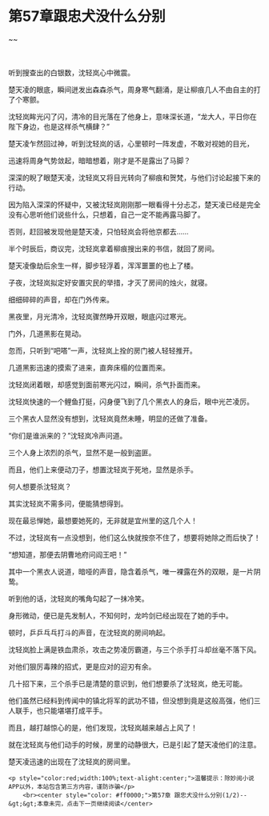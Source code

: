 # 第57章跟忠犬没什么分别
~~
    	    <p name="pagetop" href="javascript:void(0);" onclick="return false" style="line-height: 35px;padding: 10px;color: #333;"> </p><p>听到搜查出的白银数，沈轻岚心中微震。</p><p>楚天凌的眼底，瞬间迸发出森森杀气，周身寒气翻涌，是让柳痕几人不由自主的打了个寒颤。</p><p>沈轻岚眸光闪了闪，清冷的目光落在了他身上，意味深长道，“龙大人，平日你在陛下身边，也是这样杀气横肆？”</p><p>楚天凌乍然回过神，听到沈轻岚的话，心里顿时一阵发虚，不敢对视她的目光，</p><p>迅速将周身气势敛起，暗暗想着，刚才是不是露出了马脚？</p><p>深深的睨了眼楚天凌，沈轻岚又将目光转向了柳痕和贺梵，与他们讨论起接下来的行动。</p><p>因为陷入深深的怀疑中，又被沈轻岚刚刚那一眼看得十分忐忑，楚天凌已经是完全没有心思听他们说些什么，只想着，自己一定不能再露马脚了。</p><p>否则，赶回被发现他是楚天凌，只怕轻岚会将他京都去……</p><p>半个时辰后，商议完，沈轻岚拿着柳痕搜出来的书信，就回了房间。</p><p>楚天凌像劫后余生一样，脚步轻浮着，浑浑噩噩的也上了楼。</p><p>子夜，沈轻岚拟定好安置灾民的举措，才灭了房间的烛火，就寝。</p><p>细细碎碎的声音，却在门外传来。</p><p>黑夜里，月光清冷，沈轻岚骤然睁开双眼，眼底闪过寒光。</p><p>门外，几道黑影在晃动。</p><p>忽而，只听到“吧嗒”一声，沈轻岚上拴的房门被人轻轻推开。</p><p>几道黑影迅速的摸索了进来，直奔床榻的位置而来。</p><p>沈轻岚闭着眼，却感觉到面前寒光闪过，瞬间，杀气扑面而来。</p><p>沈轻岚快速的一个鲤鱼打挺，闪身便飞到了几个黑衣人的身后，眼中光芒凌厉。</p><p>三个黑衣人显然没有想到，沈轻岚竟然未睡，明显的还做了准备。</p><p>“你们是谁派来的？”沈轻岚冷声问道。</p><p>三个人身上浓烈的杀气，显然不是一般到盗匪。</p><p>而且，他们上来便动刀子，想置沈轻岚于死地，显然是杀手。</p><p>何人想要杀沈轻岚？</p><p>其实沈轻岚不需多问，便能猜想得到。</p><p>现在最忌惮她，最想要她死的，无非就是宜州里的这几个人！</p><p>不过，沈轻岚有一点没想到，他们这么快就按奈不住了，想要将她除之而后快了！</p><p>“想知道，那便去阴曹地府问阎王吧！”</p><p>其中一个黑衣人说道，暗哑的声音，隐含着杀气，唯一裸露在外的双眼，是一片阴鸷。</p><p>听到他的话，沈轻岚的嘴角勾起了一抹冷笑。</p><p>身形微动，便已是先发制人，不知何时，龙吟剑已经出现在了她的手中。</p><p>顿时，乒乒乓乓打斗的声音，在沈轻岚的房间响起。</p><p>沈轻岚脸上满是铁血肃杀，攻击之势凌厉霸道，与三个杀手打斗却丝毫不落下风。</p><p>对他们狠厉毒辣的招式，更是应对的迎刃有余。</p><p>几十招下来，三个杀手已是清楚的意识到，他们想要杀了沈轻岚，绝无可能。</p><p>他们虽然已经料到传闻中的镇北将军的武功不错，但没想到竟是这般高强，他们三人联手，也只能堪堪打成平手。</p><p>而且，越打越惊心的是，他们发现，沈轻岚越来越占上风了！</p><p>就在沈轻岚与他们动手的时候，房里的动静很大，已是引起了楚天凌他们的注意。</p><p>楚天凌迅速的出现在了沈轻岚的房间里。</p>
    	
   	<p style="color:red;width:100%;text-alight:center;">温馨提示：除妙阅小说APP以外，本站包含第三方内容，谨防诈骗</p>
    	<br><center style="color: #ff0000;">第57章 跟忠犬没什么分别(1/2)--&gt;&gt;本章未完，点击下一页继续阅读</center>
    	